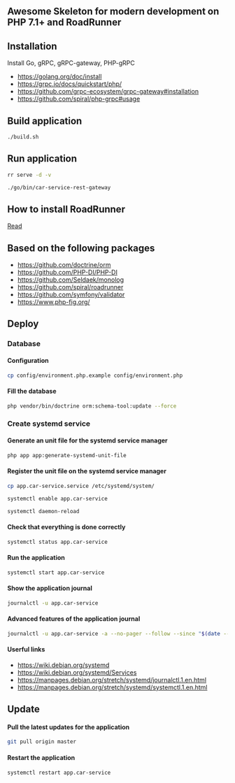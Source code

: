 ## Awesome Skeleton for modern development on PHP 7.1+ and RoadRunner

## Installation 

Install Go, gRPC, gRPC-gateway, PHP-gRPC

* https://golang.org/doc/install
* https://grpc.io/docs/quickstart/php/
* https://github.com/grpc-ecosystem/grpc-gateway#installation
* https://github.com/spiral/php-grpc#usage

## Build application

```bash
./build.sh
```

## Run application

```bash
rr serve -d -v
```

```bash
./go/bin/car-service-rest-gateway
```

## How to install RoadRunner

[Read](https://github.com/sunrise-php/awesome-skeleton/wiki/How-to-install-RoadRunner)

## Based on the following packages

* https://github.com/doctrine/orm
* https://github.com/PHP-DI/PHP-DI
* https://github.com/Seldaek/monolog
* https://github.com/spiral/roadrunner
* https://github.com/symfony/validator
* https://www.php-fig.org/

## Deploy

### Database

#### Configuration

```bash
cp config/environment.php.example config/environment.php
```

#### Fill the database

```bash
php vendor/bin/doctrine orm:schema-tool:update --force
```

### Create systemd service

#### Generate an unit file for the systemd service manager

```bash
php app app:generate-systemd-unit-file
```

#### Register the unit file on the systemd service manager

```bash
cp app.car-service.service /etc/systemd/system/
```

```bash
systemctl enable app.car-service
```

```bash
systemctl daemon-reload
```

#### Check that everything is done correctly

```bash
systemctl status app.car-service
```

#### Run the application

```bash
systemctl start app.car-service
```

#### Show the application journal

```bash
journalctl -u app.car-service
```

#### Advanced features of the application journal

```bash
journalctl -u app.car-service -a --no-pager --follow --since "$(date --date="5 minutes ago" +%Y-%m-%d\ %H:%M:%S)"
```

#### Userful links

* https://wiki.debian.org/systemd
* https://wiki.debian.org/systemd/Services
* https://manpages.debian.org/stretch/systemd/journalctl.1.en.html
* https://manpages.debian.org/stretch/systemd/systemctl.1.en.html

## Update

#### Pull the latest updates for the application

```bash
git pull origin master
```

#### Restart the application

```bash
systemctl restart app.car-service
```
